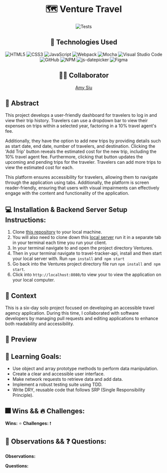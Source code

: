 <div align="center">
  
# 🗺️ Venture Travel 
![Tests](https://badgen.net/badge/tests/passing/green?icon=github)

## 💾 Technologies Used
![HTML5](https://img.shields.io/badge/html5-%23E34F26.svg?style=for-the-badge&logo=html5&logoColor=white)
![CSS3](https://img.shields.io/badge/css3-%231572B6.svg?style=for-the-badge&logo=css3&logoColor=white)
![JavaScript](https://img.shields.io/badge/javascript-%23323330.svg?style=for-the-badge&logo=javascript&logoColor=%23F7DF1E)
![Webpack](https://img.shields.io/badge/webpack-%238DD6F9.svg?style=for-the-badge&logo=webpack&logoColor=black)
![Mocha](https://img.shields.io/badge/-mocha-%238D6748?style=for-the-badge&logo=mocha&logoColor=white)
![Visual Studio Code](https://img.shields.io/badge/Visual%20Studio%20Code-0078d7.svg?style=for-the-badge&logo=visual-studio-code&logoColor=white)
![GitHub](https://img.shields.io/badge/github-%23121011.svg?style=for-the-badge&logo=github&logoColor=white)
![NPM](https://img.shields.io/badge/NPM-%23CB3837.svg?style=for-the-badge&logo=npm&logoColor=white)
![js-datepicker](https://img.shields.io/badge/Datepicker.js-red?style=for-the-badge&logo=npm&logoColor=white)
![Figma](https://img.shields.io/badge/figma-%23F24E1E.svg?style=for-the-badge&logo=figma&logoColor=white)

## 👩‍💻 Collaborator
[Amy Siu](https://github.com/amysiu1028) 

</div>

## 💭 Abstract
This project develops a user-friendly dashboard for travelers to log in and view their trip history. Travelers can use a dropdown bar to view their expenses on trips within a selected year, factoring in a 10% travel agent's fee. 

Additionally, they have the option to add new trips by providing details such as start date, end date, number of travelers, and destination. Clicking the 'Add Trip' button reveals the estimated cost for the new trip, including the 10% travel agent fee. Furthermore, clicking that button updates the upcoming and pending trips for the traveler. Travelers can add more trips to view the estimated cost for each.

This platform ensures accessibility for travelers, allowing them to navigate through the application using tabs. Additionally, the platform is screen reader-friendly, ensuring that users with visual impairments can effectively engage with the content and functionality of the application.

## 💻 Installation & Backend Server Setup Instructions:
1. Clone [this repository](https://github.com/amysiu1028/Ventures) to your local machine.
2. You will also need to clone down this [local server](https://github.com/turingschool-examples/travel-tracker-api) run it in a separate tab in your terminal each time you run your client.
2. In your terminal navigate to and open the project directory Ventures.
3. Then in your terminal navigate to travel-tracker-api, install and then start your local server with. Run `npm install` and` npm start`
4. Go back into the Ventures project directory file run `npm install` and` npm start`.
5. Click into `http://localhost:8080/`to view your to view the application on your local computer.

## 📝  Context
This is a six-day solo project focused on developing an accessible travel agency application. During this time, I collaborated with software developers by managing pull requests and editing applications to enhance both readability and accessibility.

## 🎥 Preview 


## 🧠 Learning Goals:
- Use object and array prototype methods to perform data manipulation.
- Create a clear and accessible user interface.
- Make network requests to retrieve data and add data.
- Implement a robust testing suite using TDD.
- Write DRY, reusable code that follows SRP (Single Responsibility Principle).

## 🎆 Wins && 🔥 Challenges: 
**Wins:**
⭐ 
**Challenges:**
❗ 

## 📝 Observations && ❓ Questions:
**Observations:**

**Questions:**
